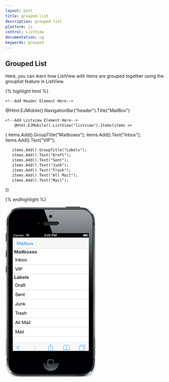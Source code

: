 ```yaml
---
layout: post
title: grouped-list
description: grouped list
platform: js
control: ListView
documentation: ug
keywords: grouped
---
```


## Grouped List

Here, you can learn how ListView with items are grouped together using the grouplist feature in ListView.

{% highlight html %}

    <!--Add Header Element Here-->
 @Html.EJMobile().NavigationBar("header").Title("MailBox")

    <!--Add Listview Element Here-->
        @Html.EJMobile().ListView("listview").Items(items =>
   {
       items.Add().GroupTitle("Mailboxes");
       items.Add().Text("Inbox");
       items.Add().Text("VIP");

       items.Add().GroupTitle("Labels");
       items.Add().Text("Draft");
       items.Add().Text("Sent");
       items.Add().Text("Junk");
       items.Add().Text("Trash");
       items.Add().Text("All Mail");
       items.Add().Text("Mail");
   })

{% endhighlight %}

![](grouped-list_images\grouped-list_img1.png)

